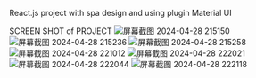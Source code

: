 React.js project with spa design and using plugin Material UI

SCREEN SHOT of PROJECT
![屏幕截图 2024-04-28 215150](https://github.com/Jjphuan/E-Commerce-Website-React.js/assets/137185461/94e1f8b3-d31d-4905-bbb3-411c74fb7391)
![屏幕截图 2024-04-28 215236](https://github.com/Jjphuan/E-Commerce-Website-React.js/assets/137185461/2ec48f73-23a3-4c38-8512-26a7319ce612)
![屏幕截图 2024-04-28 215258](https://github.com/Jjphuan/E-Commerce-Website-React.js/assets/137185461/e18cca95-4360-44b9-b59e-a9a2eed502f6)
![屏幕截图 2024-04-28 221012](https://github.com/Jjphuan/E-Commerce-Website-React.js/assets/137185461/15f59b5d-a3e1-4ba8-a7be-11de89300ab2)
![屏幕截图 2024-04-28 222021](https://github.com/Jjphuan/E-Commerce-Website-React.js/assets/137185461/1b1aa5ba-676f-4463-9fb9-7d420bc653b3)
![屏幕截图 2024-04-28 222044](https://github.com/Jjphuan/E-Commerce-Website-React.js/assets/137185461/c5b282e8-c416-4624-879d-baf356f5a74e)
![屏幕截图 2024-04-28 222118](https://github.com/Jjphuan/E-Commerce-Website-React.js/assets/137185461/90e55243-b0e0-4e40-8f62-84a3f5cda88b)
